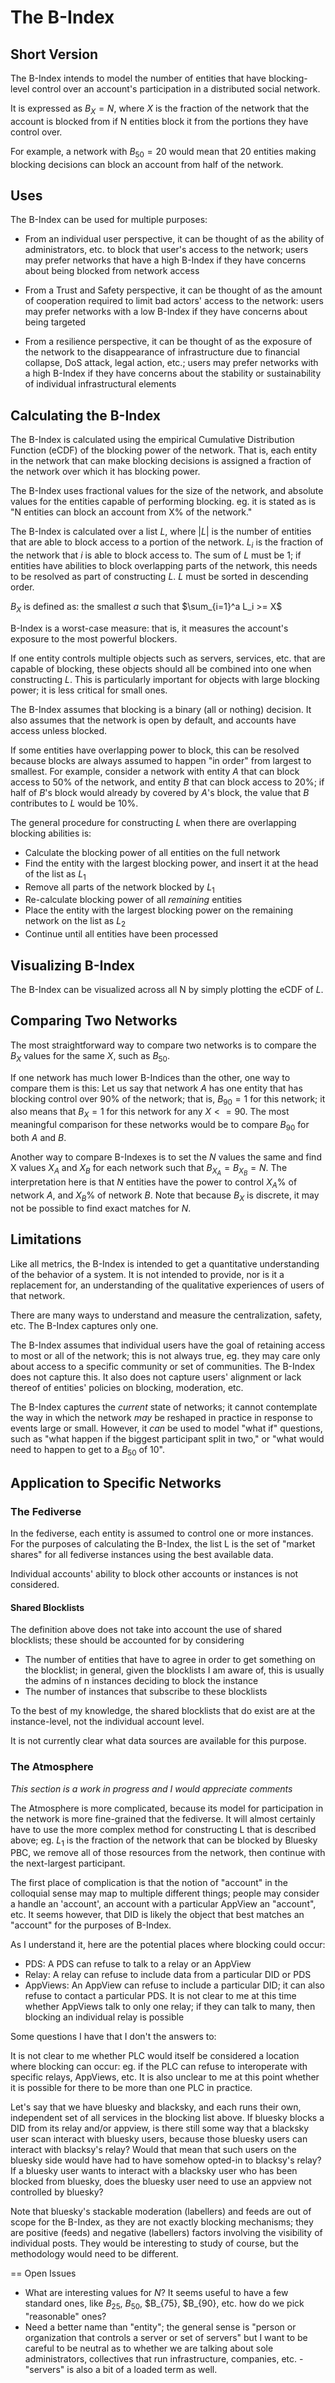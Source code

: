 # The B-Index

## Short Version

The B-Index intends to model the number of entities that have blocking-level
control over an account's participation in a distributed social network.

It is expressed as $B_X = N$, where $X$ is the fraction of the network that the
account is blocked from if N entities block it from the portions they have
control over.

For example, a network with $B_{50} = 20$ would mean that 20 entities making
blocking decisions can block an account from half of the network.

## Uses

The B-Index can be used for multiple purposes:

* From an individual user perspective, it can be thought of as the ability of
    administrators, etc. to block that user's access to the network; users may
    prefer networks that have a high B-Index if they have concerns about being
    blocked from network access

* From a Trust and Safety perspective, it can be thought of as the amount of
    cooperation required to limit bad actors' access to the network: users may
    prefer networks with a low B-Index if they have concerns about being targeted

* From a resilience perspective, it can be thought of as the exposure of the
    network to the disappearance of infrastructure due to financial collapse,
    DoS attack, legal action, etc.; users may prefer networks with a high B-Index
    if they have concerns about the stability or sustainability of individual
    infrastructural elements

## Calculating the B-Index

The B-Index is calculated using the empirical Cumulative Distribution Function
(eCDF) of the blocking power of the network. That is, each entity in the
network that can make blocking decisions is assigned a fraction of the network
over which it has blocking power. 

The B-Index uses fractional values for the size of the network, and absolute
values for the entities capable of performing blocking. eg. it is stated as is
"N entities can block an account from X% of the network."

The B-Index is calculated over a list $L$, where $|L|$ is the number of entities
that are able to block access to a portion of the network. $L_i$ is the fraction
of the network that $i$ is able to block access to. The sum of $L$ must be 1; if
entities have abilities to block overlapping parts of the network, this needs
to be resolved as part of constructing $L$. $L$ must be sorted in descending
order.

$B_X$ is defined as: the smallest $a$ such that $\sum_{i=1}^a L_i >= X$

B-Index is a worst-case measure: that is, it measures the account's exposure
to the most powerful blockers.

If one entity controls multiple objects such as servers, services, etc. that
are capable of blocking, these objects should all be combined into one when
constructing $L$. This is particularly important for objects with large blocking
power; it is less critical for small ones.

The B-Index assumes that blocking is a binary (all or nothing) decision. It
also assumes that the network is open by default, and accounts have access
unless blocked.

If some entities have overlapping power to block, this can be resolved because
blocks are always assumed to happen "in order" from largest to smallest. For
example, consider a network with entity $A$ that can block access to 50% of the
network, and entity $B$ that can block access to 20%; if half of $B$'s block would
already by covered by $A$'s block, the value that $B$ contributes to $L$ would be 10%.

The general procedure for constructing $L$ when there are overlapping blocking
abilities is:

 * Calculate the blocking power of all entities on the full network
 * Find the entity with the largest blocking power, and insert it at the
   head of the list as $L_1$
 * Remove all parts of the network blocked by $L_1$
 * Re-calculate blocking power of all *remaining* entities
 * Place the entity with the largest blocking power on the remaining network
   on the list as $L_2$
 * Continue until all entities have been processed

## Visualizing B-Index

The B-Index can be visualized across all N by simply plotting the eCDF of $L$.

## Comparing Two Networks

The most straightforward way to compare two networks is to compare the $B_X$
values for the same $X$, such as $B_{50}$.

If one network has much lower B-Indices than the other, one way to compare
them is this: Let us say that network $A$ has one entity that has blocking control
over 90% of the network; that is, $B_{90} = 1$ for this network; it also means that
$B_X = 1$ for this network for any $X <= 90$. The most meaningful comparison for these
networks would be to compare $B_{90}$ for both $A$ and $B$.

Another way to compare B-Indexes is to set the $N$ values the same and find X values
$X_A$ and $X_B$ for each network such that $B_{X_A} = B_{X_B} = N$. The interpretation
here is that $N$ entities have the power to control $X_A$% of network $A$, and $X_B$% of
network $B$. Note that because $B_X$ is discrete, it may not be possible to find exact
matches for $N$.

## Limitations

Like all metrics, the B-Index is intended to get a quantitative understanding
of the behavior of a system. It is not intended to provide, nor is it a
replacement for, an understanding of the qualitative experiences of users
of that network. 

There are many ways to understand and measure the centralization, safety, etc.
The B-Index captures only one.

The B-Index assumes that individual users have the goal of retaining access to
most or all of the network; this is not always true, eg. they may care only
about access to a specific community or set of communities. The B-Index does
not capture this. It also does not capture users' alignment or lack thereof of
entities' policies on blocking, moderation, etc.

The B-Index captures the *current* state of networks; it cannot contemplate
the way in which the network *may* be reshaped in practice in response to
events large or small. However, it *can* be used to model "what if" questions,
such as "what happen if the biggest participant split in two," or "what would
need to happen to get to a $B_{50}$ of 10".

## Application to Specific Networks

### The Fediverse

In the fediverse, each entity is assumed to control one or more instances. For
the purposes of calculating the B-Index, the list L is the set of "market
shares" for all fediverse instances using the best available data. 

Individual accounts' ability to block other accounts or instances is not
considered.

#### Shared Blocklists

The definition above does not take into account the use of shared blocklists;
these should be accounted for by considering

* The number of entities that have to agree in order to get something on the
    blocklist; in general, given the blocklists I am aware of, this is usually
    the admins of n instances deciding to block the instance
* The number of instances that subscribe to these blocklists

To the best of my knowledge, the shared blocklists that do exist are at the
instance-level, not the individual account level.

It is not currently clear what data sources are available for this purpose.

### The Atmosphere

*This section is a work in progress and I would appreciate comments*

The Atmosphere is more complicated, because its model for participation in the
network is more fine-grained that the fediverse. It will almost certainly have
to use the more complex method for constructing L that is described above; eg.
$L_1$ is the fraction of the network that can be blocked by Bluesky PBC, we remove
all of those resources from the network, then continue with the next-largest 
participant.

The first place of complication is that the notion of "account" in the
colloquial sense may map to multiple different things; people may consider a
handle an 'account', an account with a particular AppView an "account", etc.
It seems however, that DID is likely the object that best matches an "account"
for the purposes of B-Index.

As I understand it, here are the potential places where blocking could occur:

* PDS: A PDS can refuse to talk to a relay or an AppView
* Relay: A relay can refuse to include data from a particular DID or PDS
* AppViews: An AppView can refuse to include a particular DID; it can also refuse to contact a particular PDS. It is not clear to me at this time whether AppViews talk to only one relay; if they can talk to many, then blocking an individual relay is possible

Some questions I have that I don't the answers to:

It is not clear to me whether PLC would itself be considered a location where
blocking can occur: eg. if the PLC can refuse to interoperate with specific
relays, AppViews, etc. It is also unclear to me at this point whether it is
possible for there to be more than one PLC in practice.

Let's say that we have bluesky and blacksky, and each runs their own,
independent set of all services in the blocking list above. If bluesky blocks a
DID from its relay and/or appview, is there still some way that a blacksky user
scan interact with bluesky users, because those bluesky users can interact with
blacksy's relay? Would that mean that such users on the bluesky side would have
had to have somehow opted-in to blacksy's relay? If a bluesky user wants to 
interact with a blacksky user who has been blocked from bluesky, does the bluesky
user need to use an appview not controlled by bluesky?

Note that bluesky's stackable moderation (labellers) and feeds are out of scope
for the B-Index, as they are not exactly blocking mechanisms; they are positive
(feeds) and negative (labellers) factors involving the visibility of individual
posts. They would be interesting to study of course, but the methodology would
need to be different.

== Open Issues

* What are interesting values for $N$? It seems useful to have a few standard
  ones, like $B_{25}$, $B_{50}$, $B_{75}, $B_{90}, etc. how do we pick "reasonable" ones?
* Need a better name than "entity"; the general sense is "person or
    organization that controls a server or set of servers" but I want to be 
    careful to be neutral as to whether we are talking about sole administrators,
    collectives that run infrastructure, companies, etc. - "servers" is also a bit
    of a loaded term as well.

